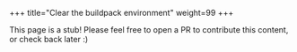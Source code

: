 +++
title="Clear the buildpack environment"
weight=99
+++

<!--more-->

This page is a stub! Please feel free to open a PR to contribute this content, or check back later :)